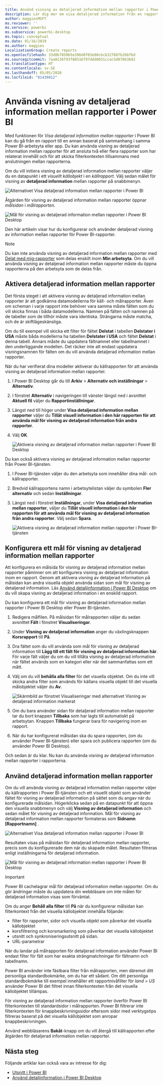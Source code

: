 ```yaml
---
title: Använd visning av detaljerad information mellan rapporter i Power BI Desktop
description: Lär dig mer om visa detaljerad information från en rapport till en annan i Power BI Desktop
author: maggiesMSFT
ms.reviewer: ''
ms.service: powerbi
ms.subservice: powerbi-desktop
ms.topic: conceptual
ms.date: 01/16/2019
ms.author: maggies
LocalizationGroup: Create reports
ms.openlocfilehash: 33d0b7850b5e396d8f03e80cbcb32768fb26bf6d
ms.sourcegitcommit: 7aa0136f93f88516f97ddd8031ccac5d07863b92
ms.translationtype: HT
ms.contentlocale: sv-SE
ms.lasthandoff: 05/05/2020
ms.locfileid: "81439812"
---
```

# <a name="use-cross-report-drillthrough-in-power-bi"></a>Använda visning av detaljerad information mellan rapporter i Power BI

Med funktionen för *Visa detaljerad information mellan rapporter* i Power BI kan du gå från en rapport till en annan baserat på sammanhang i samma Power BI-arbetsyta eller app. Du kan använda visning av detaljerad information mellan rapporter för att ansluta två eller flera rapporter som har relaterat innehåll och för att skicka filterkontexten tillsammans med anslutningen mellan rapporterna. 

Om du vill initiera visning av detaljerad information mellan rapporter väljer du en datapunkt i ett *visuellt källobjekt* i en *källrapport*. Välj sedan målet för visning av **detaljerad information** mellan rapporter på snabbmenyn. 

![Alternativet Visa detaljerad information mellan rapporter i Power BI](media/desktop-cross-report-drill-through/cross-report-drill-through-01.png)

Åtgärden för visning av detaljerad information mellan rapporter öppnar *målsidan* i *målrapporten*. 

![Mål för visning av detaljerad information mellan rapporter i Power BI Desktop](media/desktop-cross-report-drill-through/cross-report-drill-through-01a.png)

Den här artikeln visar hur du konfigurerar och använder detaljerad visning av information mellan rapporter för Power BI-rapporter.

> [!NOTE]
> Du kan inte använda visning av detaljerad information mellan rapporter med [Delat med mig-rapporter](service-share-dashboards.md#share-a-dashboard-or-report) som delas enskilt inom **Min arbetsyta**. Om du vill använda visning av detaljerad information mellan rapporter måste du öppna rapporterna på den arbetsyta som de delas från.

## <a name="enable-cross-report-drillthrough"></a>Aktivera detaljerad information mellan rapporter

Det första steget i att aktivera visning av detaljerad information mellan rapporter är att godkänna datamodellerna för käll- och målrapporter. Även om scheman i varje rapport inte behöver vara samma måste fälten som du vill skicka finnas i båda datamodellerna. Namnen på fälten och namnen på de tabeller som de tillhör måste vara identiska. Strängarna måste matcha, och de är skiftlägeskänsliga.

Om du till exempel vill skicka ett filter för fältet **Delstat** i tabellen **Delstater i USA** måste båda modellerna ha tabellen **Delstater i USA** och fältet **Delstat** i denna tabell. Annars måste du uppdatera fältnamnet eller tabellnamnet i den underliggande modellen. Det räcker inte att endast uppdatera visningsnamnen för fälten om du vill använda detaljerad information mellan rapporter.

När du har verifierat dina modeller aktiverar du källrapporten för att använda visning av detaljerad information mellan rapporter. 

1. I Power BI Desktop går du till **Arkiv** > **Alternativ och inställningar** > **Alternativ**. 
1. I fönstret **Alternativ** i navigeringen till vänster längst ned i avsnittet **Aktuell fil** väljer du **Rapportinställningar**. 
1. Längst ned till höger under **Visa detaljerad information mellan rapporter** väljer du **Tillåt visuell information i den här rapporten för att använda mål för visning av detaljerad information från andra rapporter**. 
1. Välj **OK**. 
   
   ![Aktivera visning av detaljerad information mellan rapporter i Power BI Desktop](media/desktop-cross-report-drill-through/cross-report-drill-through-02.png)

Du kan också aktivera visning av detaljerad information mellan rapporter från Power BI-tjänsten.
1. I Power BI-tjänsten väljer du den arbetsyta som innehåller dina mål- och källrapporter.
1. Bredvid källrapportens namn i arbetsytelistan väljer du symbolen **Fler alternativ** och sedan **Inställningar**. 
1. Längst ned i fönstret **Inställningar**, under **Visa detaljerad information mellan rapporter**, väljer du **Tillåt visuell information i den här rapporten för att använda mål för visning av detaljerad information från andra rapporter**. Välj sedan **Spara**.
   
   ![Aktivera visning av detaljerad information mellan rapporter i Power BI-tjänsten](media/desktop-cross-report-drill-through/cross-report-drill-through-02a.png)

## <a name="set-up-a-cross-report-drillthrough-target"></a>Konfigurera ett mål för visning av detaljerad information mellan rapporter

Att konfigurera en målsida för visning av detaljerad information mellan rapporter påminner om att konfigurera visning av detaljerad information inom en rapport. Genom att aktivera visning av detaljerad information på målsidan kan andra visuella objekt använda sidan som mål för visning av detaljerad information. Läs [Använd detaljinformation i Power BI Desktop](desktop-drillthrough.md) om du vill skapa visning av detaljerad information i en enskild rapport.

Du kan konfigurera ett mål för visning av detaljerad information mellan rapporter i Power BI Desktop eller Power BI-tjänsten. 
1. Redigera målfilen. På målsidan för målrapporten väljer du sedan avsnittet **Fält** i fönstret **Visualiseringar**. 
1. Under **Visning av detaljerad information** anger du växlingsknappen **Korsrapport** till **På**. 
1. Dra fältet som du vill använda som mål för visning av detaljerad information till **Lägg till ett fält för visning av detaljerad information här**. För varje fält väljer du om du vill tillåta visning av detaljerad information när fältet används som en kategori eller när det sammanfattas som ett mått. 
1. Välj om du vill **behålla alla filter** för det visuella objektet. Om du inte vill skicka andra filter som används för källans visuella objekt till det visuella målobjektet väljer du **Av**.
   
   ![Skärmbild av fönstret Visualiseringar med alternativet Visning av detaljerad information markerat](media/desktop-cross-report-drill-through/cross-report-drill-through-03.png)
   
1. Om du bara använder sidan för detaljerad information mellan rapporter tar du bort knappen **Tillbaka** som har lagts till automatiskt på arbetsytan. Knappen **Tillbaka** fungerar bara för navigering inom en rapport. 
1. När du har konfigurerat målsidan ska du spara rapporten, (om du använder Power BI-tjänsten) eller spara och publicera rapporten (om du använder Power BI Desktop).

Och sedan är du klar. Nu kan du använda visning av detaljerad information mellan rapporter i rapporterna. 

## <a name="use-cross-report-drillthrough"></a>Använd detaljerad information mellan rapporter

Om du vill använda visning av detaljerad information mellan rapporter väljer du källrapporten i Power BI-tjänsten och ett visuellt objekt som använder fältet för visning av detaljerad information på sättet som du angav när du konfigurerade målsidan. Högerklicka sedan på en datapunkt för att öppna den visuella snabbmenyn och välj **Visning av detaljerad information** och sedan målet för visning av detaljerad information. Mål för visning av detaljerad information mellan rapporter formateras som **Sidnamn [Rapportnamn]** .

![Alternativet Visa detaljerad information mellan rapporter i Power BI](media/desktop-cross-report-drill-through/cross-report-drill-through-01.png)

Resultaten visas på målsidan för detaljerad information mellan rapporter, precis som du konfigurerade dem när du skapade målet. Resultaten filtreras enligt inställningarna för detaljerad information.

![Mål för visning av detaljerad information mellan rapporter i Power BI Desktop](media/desktop-cross-report-drill-through/cross-report-drill-through-01a.png)

> [!IMPORTANT]
> Power BI cachelagrar mål för detaljerad information mellan rapporter. Om du gör ändringar måste du uppdatera din webbläsare om inte målen för detaljerad information visas som förväntat. 

Om du anger **Behåll alla filter** till **På** när du konfigurerar målsidan kan filterkontext från det visuella källobjektet innehålla följande: 

- filter för rapporter, sidor och visuella objekt som påverkar det visuella källobjektet 
- korsfiltrering och korsmarkering som påverkar det visuella källobjektet 
- utsnitt och synkroniseringsutsnitt på sidan.
- URL-parametrar

När du landar på målrapporten för detaljerad information använder Power BI endast filter för fält som har exakta strängmatchningar för fältnamn och tabellnamn. 

Power BI använder inte fästbara filter från målrapporten, men däremot ditt personliga standardbokmärke, om du har ett sådant. Om ditt personliga standardbokmärke till exempel innehåller ett rapportnivåfilter för *land = US* använder Power BI det filtret innan filterkontexten från det visuella källobjektet tillämpas. 

För visning av detaljerad information mellan rapporter överför Power BI filterkontexten till standardsidor i målrapporten. Power BI filtrerar inte filterkontexten för knappbeskrivningssidor eftersom sidor med verktygstips filtreras baserat på det visuella källobjektet som anropar knappbeskrivningen.

Använd webbläsarens **Bakåt**-knapp om du vill återgå till källrapporten efter åtgärden för detaljerad information mellan rapporter. 

## <a name="next-steps"></a>Nästa steg

Följande artiklar kan också vara av intresse för dig:

- [Utsnitt i Power BI](visuals/power-bi-visualization-slicers.md)
- [Använd detaljinformation i Power BI Desktop](desktop-drillthrough.md)

